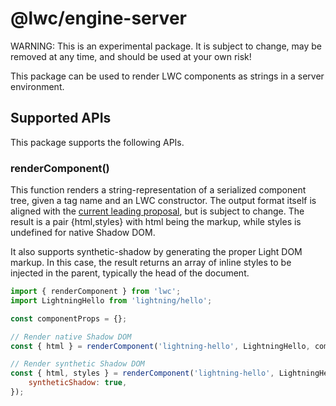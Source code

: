 # @lwc/engine-server

WARNING: This is an experimental package. It is subject to change, may be removed at any time,
and should be used at your own risk!

This package can be used to render LWC components as strings in a server environment.

## Supported APIs

This package supports the following APIs.

### renderComponent()

This function renders a string-representation of a serialized component tree, given a tag name
and an LWC constructor. The output format itself is aligned with the [current leading
proposal][explainer], but is subject to change. The result is a pair {html,styles} with
html being the markup, while styles is undefined for native Shadow DOM.

It also supports synthetic-shadow by generating the proper Light DOM markup. In this case, the result
returns an array of inline styles to be injected in the parent, typically the head of the document.

```js
import { renderComponent } from 'lwc';
import LightningHello from 'lightning/hello';

const componentProps = {};

// Render native Shadow DOM
const { html } = renderComponent('lightning-hello', LightningHello, componentProps);

// Render synthetic Shadow DOM
const { html, styles } = renderComponent('lightning-hello', LightningHello, componentProps, {
    syntheticShadow: true,
});
```

[explainer]: https://github.com/mfreed7/declarative-shadow-dom/blob/master/README.md
